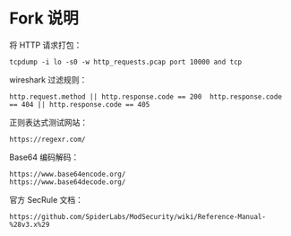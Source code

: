 # Fork 说明

将 HTTP 请求打包：

```shell
tcpdump -i lo -s0 -w http_requests.pcap port 10000 and tcp
```

wireshark 过滤规则：

```text
http.request.method || http.response.code == 200  http.response.code == 404 || http.response.code == 405
```

正则表达式测试网站：

```text
https://regexr.com/
```

Base64 编码解码：

```text
https://www.base64encode.org/
https://www.base64decode.org/
```

官方 SecRule 文档：


```text
https://github.com/SpiderLabs/ModSecurity/wiki/Reference-Manual-%28v3.x%29
```